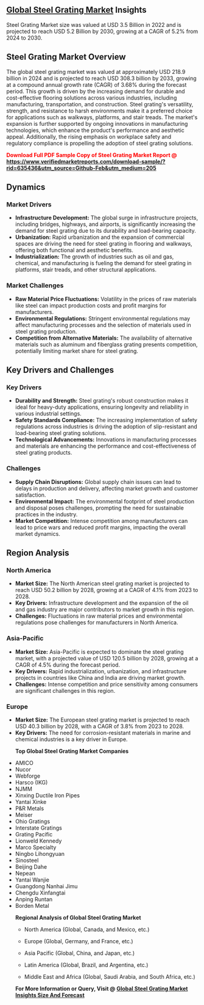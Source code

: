 <h2><a href="https://www.verifiedmarketreports.com/download-sample/?rid=635436&amp;utm_source=Github&amp;utm_medium=205" target="_blank">Global Steel Grating Market</a> Insights</h2><p>Steel Grating Market size was valued at USD 3.5 Billion in 2022 and is projected to reach USD 5.2 Billion by 2030, growing at a CAGR of 5.2% from 2024 to 2030.</p><p> <h2>Steel Grating Market Overview</h2> <p>The global steel grating market was valued at approximately USD 218.9 billion in 2024 and is projected to reach USD 308.3 billion by 2033, growing at a compound annual growth rate (CAGR) of 3.68% during the forecast period. This growth is driven by the increasing demand for durable and cost-effective flooring solutions across various industries, including manufacturing, transportation, and construction. Steel grating's versatility, strength, and resistance to harsh environments make it a preferred choice for applications such as walkways, platforms, and stair treads. The market's expansion is further supported by ongoing innovations in manufacturing technologies, which enhance the product's performance and aesthetic appeal. Additionally, the rising emphasis on workplace safety and regulatory compliance is propelling the adoption of steel grating solutions. </p> <p><strong><p><span class=""><span style="color: #ff0000;"><strong>Download Full PDF Sample Copy of Steel Grating Market Report</strong> @ </span><a href="https://www.verifiedmarketreports.com/download-sample/?rid=635436&amp;utm_source=Github-Feb&amp;utm_medium=205" target="_blank">https://www.verifiedmarketreports.com/download-sample/?rid=635436&amp;utm_source=Github-Feb&amp;utm_medium=205</a></span></p></strong></p> <h2>Dynamics</h2> <h3>Market Drivers</h3> <ul> <li><strong>Infrastructure Development:</strong> The global surge in infrastructure projects, including bridges, highways, and airports, is significantly increasing the demand for steel grating due to its durability and load-bearing capacity. <li><strong>Urbanization:</strong> Rapid urbanization and the expansion of commercial spaces are driving the need for steel grating in flooring and walkways, offering both functional and aesthetic benefits. <li><strong>Industrialization:</strong> The growth of industries such as oil and gas, chemical, and manufacturing is fueling the demand for steel grating in platforms, stair treads, and other structural applications. </ul> <h3>Market Challenges</h3> <ul> <li><strong>Raw Material Price Fluctuations:</strong> Volatility in the prices of raw materials like steel can impact production costs and profit margins for manufacturers. <li><strong>Environmental Regulations:</strong> Stringent environmental regulations may affect manufacturing processes and the selection of materials used in steel grating production. <li><strong>Competition from Alternative Materials:</strong> The availability of alternative materials such as aluminum and fiberglass grating presents competition, potentially limiting market share for steel grating. </ul> <h2>Key Drivers and Challenges</h2> <h3>Key Drivers</h3> <ul> <li><strong>Durability and Strength:</strong> Steel grating's robust construction makes it ideal for heavy-duty applications, ensuring longevity and reliability in various industrial settings. <li><strong>Safety Standards Compliance:</strong> The increasing implementation of safety regulations across industries is driving the adoption of slip-resistant and load-bearing steel grating solutions. <li><strong>Technological Advancements:</strong> Innovations in manufacturing processes and materials are enhancing the performance and cost-effectiveness of steel grating products. </ul> <h3>Challenges</h3> <ul> <li><strong>Supply Chain Disruptions:</strong> Global supply chain issues can lead to delays in production and delivery, affecting market growth and customer satisfaction. <li><strong>Environmental Impact:</strong> The environmental footprint of steel production and disposal poses challenges, prompting the need for sustainable practices in the industry. <li><strong>Market Competition:</strong> Intense competition among manufacturers can lead to price wars and reduced profit margins, impacting the overall market dynamics. </ul> <h2>Region Analysis</h2> <h3>North America</h3> <ul> <li><strong>Market Size:</strong> The North American steel grating market is projected to reach USD 50.2 billion by 2028, growing at a CAGR of 4.1% from 2023 to 2028. <li><strong>Key Drivers:</strong> Infrastructure development and the expansion of the oil and gas industry are major contributors to market growth in this region. <li><strong>Challenges:</strong> Fluctuations in raw material prices and environmental regulations pose challenges for manufacturers in North America. </ul> <h3>Asia-Pacific</h3> <ul> <li><strong>Market Size:</strong> Asia-Pacific is expected to dominate the steel grating market, with a projected value of USD 120.5 billion by 2028, growing at a CAGR of 4.5% during the forecast period. <li><strong>Key Drivers:</strong> Rapid industrialization, urbanization, and infrastructure projects in countries like China and India are driving market growth. <li><strong>Challenges:</strong> Intense competition and price sensitivity among consumers are significant challenges in this region. </ul> <h3>Europe</h3> <ul> <li><strong>Market Size:</strong> The European steel grating market is projected to reach USD 40.3 billion by 2028, with a CAGR of 3.8% from 2023 to 2028. <li><strong>Key Drivers:</strong> The need for corrosion-resistant materials in marine and chemical industries is a key driver in Europe.</p><p><strong>Top Global Steel Grating Market Companies</strong></p><div data-test-id=""><p><li>AMICO</li><li> Nucor</li><li> Webforge</li><li> Harsco (IKG)</li><li> NJMM</li><li> Xinxing Ductile Iron Pipes</li><li> Yantai Xinke</li><li> P&R Metals</li><li> Meiser</li><li> Ohio Gratings</li><li> Interstate Gratings</li><li> Grating Pacific</li><li> Lionweld Kennedy</li><li> Marco Specialty</li><li> Ningbo Lihongyuan</li><li> Sinosteel</li><li> Beijing Dahe</li><li> Nepean</li><li> Yantai Wanjie</li><li> Guangdong Nanhai Jimu</li><li> Chengdu Xinfangtai</li><li> Anping Runtan</li><li> Borden Metal</li></p><div><strong>Regional Analysis of&nbsp;Global Steel Grating Market</strong></div><ul><li dir="ltr"><p dir="ltr">North America&nbsp;(Global, Canada, and Mexico, etc.)</p></li><li dir="ltr"><p dir="ltr">Europe (Global, Germany, and France, etc.)</p></li><li dir="ltr"><p dir="ltr">Asia Pacific&nbsp;(Global, China, and Japan, etc.)</p></li><li dir="ltr"><p dir="ltr">Latin America&nbsp;(Global, Brazil, and Argentina, etc.)</p></li><li dir="ltr">Middle East and Africa&nbsp;(Global, Saudi Arabia, and South Africa, etc.)</li></ul><p><strong>For More Information or Query, Visit @&nbsp;</strong><strong><a href="https://www.verifiedmarketreports.com/product/steel-grating-market/?utm_source=Github&amp;utm_medium=205" target="_blank">Global Steel Grating Market Insights Size And Forecast</a></strong></p></div>
